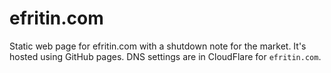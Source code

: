 # efritin.com

Static web page for efritin.com with a shutdown note for the market. It's hosted using GitHub pages. DNS settings are in CloudFlare for `efritin.com`.
